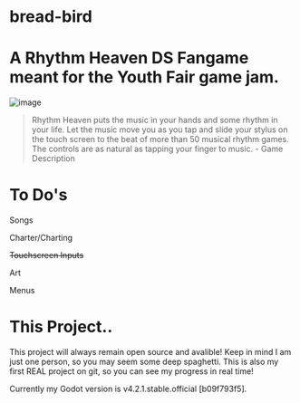 # bread-bird


# A Rhythm Heaven DS Fangame meant for the Youth Fair game jam.

![image](https://github.com/CoolGrazer/bread-bird/assets/82912657/08389bab-006a-4343-b4a3-ef0292551372)


> Rhythm Heaven puts the music in your hands and some rhythm in your life. Let the music move you as you tap and slide your stylus on the touch screen to the beat of more than 50 musical rhythm games. The controls are as natural as tapping your finger to music. - Game Description

# To Do's

Songs

Charter/Charting

~~Touchscreen Inputs~~

Art

Menus

# This Project..

This project will always remain open source and avalible! Keep in mind I am just one person, so you may seem some deep spaghetti. This is also my first REAL project on git, so you can see my progress in real time!

Currently my Godot version is v4.2.1.stable.official [b09f793f5].

